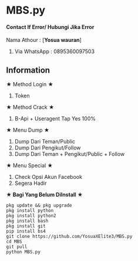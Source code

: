 # MBS.py
#### Contact If Error/ Hubungi Jika Error
>
Nama Athour : [**Yosua wauran**]

>
1. Via WhatsApp : 0895360097503
>

## Information
★ Method Login ★
>
1. Token
>
★ Method Crack ★
>
1. B-Api + Useragent Tap Yes 100%
>
★ Menu Dump ★
>
1. Dump Dari Teman/Public
2. Dump Dari Pengikut/Follow
3. Dump Dari Teman + Pengikut/Public + Follow
>
★ Menu Special ★
1. Check Opsi Akun Facebook
2. Segera Hadir
>
**★ Bagi Yang Belum DiInstall ★**
>
```
pkg update && pkg upgrade
pkg install python
pkg install python2
pkg install bash
pkg install git
pip install bs4
git clone https://github.com/YosuaXElite3/MBS.py
cd MBS
git pull
python MBS.py
```

